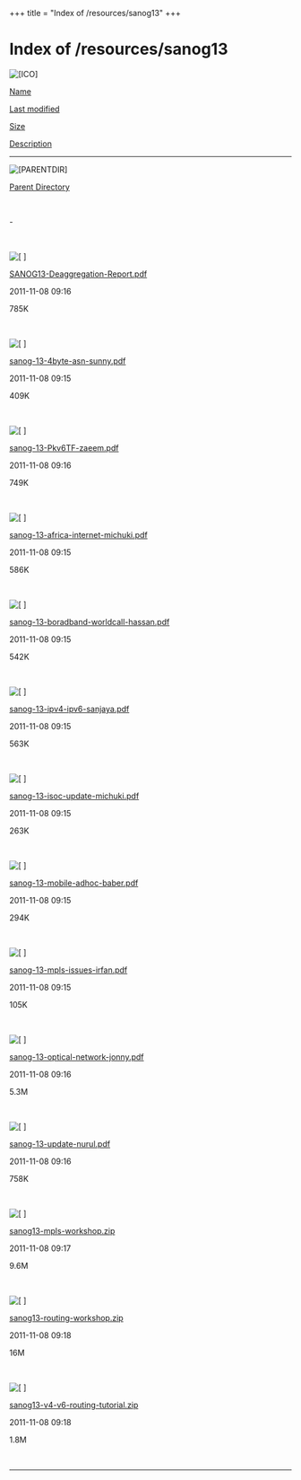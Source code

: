 +++
title = "Index of /resources/sanog13"
+++

Index of /resources/sanog13
===========================

![\[ICO\]](../../icons/blank.gif)

[Name](index.html@C=N%3BO=D.html)

[Last modified](index.html@C=M%3BO=A.html)

[Size](index.html@C=S%3BO=A.html)

[Description](index.html@C=D%3BO=A.html)

------------------------------------------------------------------------

![\[PARENTDIR\]](../../icons/back.gif)

[Parent Directory](../index.html)

 

\-

 

![\[ \]](../../icons/layout.gif)

[SANOG13-Deaggregation-Report.pdf](SANOG13-Deaggregation-Report.pdf)

2011-11-08 09:16

785K

 

![\[ \]](../../icons/layout.gif)

[sanog-13-4byte-asn-sunny.pdf](sanog-13-4byte-asn-sunny.pdf)

2011-11-08 09:15

409K

 

![\[ \]](../../icons/layout.gif)

[sanog-13-Pkv6TF-zaeem.pdf](sanog-13-Pkv6TF-zaeem.pdf)

2011-11-08 09:16

749K

 

![\[ \]](../../icons/layout.gif)

[sanog-13-africa-internet-michuki.pdf](sanog-13-africa-internet-michuki.pdf)

2011-11-08 09:15

586K

 

![\[ \]](../../icons/layout.gif)

[sanog-13-boradband-worldcall-hassan.pdf](sanog-13-boradband-worldcall-hassan.pdf)

2011-11-08 09:15

542K

 

![\[ \]](../../icons/layout.gif)

[sanog-13-ipv4-ipv6-sanjaya.pdf](sanog-13-ipv4-ipv6-sanjaya.pdf)

2011-11-08 09:15

563K

 

![\[ \]](../../icons/layout.gif)

[sanog-13-isoc-update-michuki.pdf](sanog-13-isoc-update-michuki.pdf)

2011-11-08 09:15

263K

 

![\[ \]](../../icons/layout.gif)

[sanog-13-mobile-adhoc-baber.pdf](sanog-13-mobile-adhoc-baber.pdf)

2011-11-08 09:15

294K

 

![\[ \]](../../icons/layout.gif)

[sanog-13-mpls-issues-irfan.pdf](sanog-13-mpls-issues-irfan.pdf)

2011-11-08 09:15

105K

 

![\[ \]](../../icons/layout.gif)

[sanog-13-optical-network-jonny.pdf](sanog-13-optical-network-jonny.pdf)

2011-11-08 09:16

5.3M

 

![\[ \]](../../icons/layout.gif)

[sanog-13-update-nurul.pdf](sanog-13-update-nurul.pdf)

2011-11-08 09:16

758K

 

![\[ \]](../../icons/compressed.gif)

[sanog13-mpls-workshop.zip](sanog13-mpls-workshop.zip)

2011-11-08 09:17

9.6M

 

![\[ \]](../../icons/compressed.gif)

[sanog13-routing-workshop.zip](sanog13-routing-workshop.zip)

2011-11-08 09:18

16M

 

![\[ \]](../../icons/compressed.gif)

[sanog13-v4-v6-routing-tutorial.zip](sanog13-v4-v6-routing-tutorial.zip)

2011-11-08 09:18

1.8M

 

------------------------------------------------------------------------
